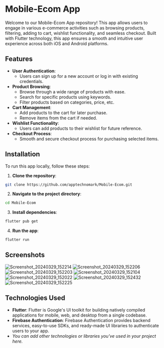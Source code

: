 
# Mobile-Ecom App

Welcome to our Mobile-Ecom App repository! This app allows users to engage in various e-commerce activities such as browsing products, filtering, adding to cart, wishlist functionality, and seamless checkout. Built with Flutter technology, this app ensures a smooth and intuitive user experience across both iOS and Android platforms.

## Features

- **User Authentication**: 
  - Users can sign up for a new account or log in with existing credentials.
- **Product Browsing**:
  - Browse through a wide range of products with ease.
  - Search for specific products using keywords.
  - Filter products based on categories, price, etc.
- **Cart Management**:
  - Add products to the cart for later purchase.
  - Remove items from the cart if needed.
- **Wishlist Functionality**:
  - Users can add products to their wishlist for future reference.
- **Checkout Process**:
  - Smooth and secure checkout process for purchasing selected items.

## Installation

To run this app locally, follow these steps:

1. **Clone the repository**:

```bash
git clone https://github.com/apptechnomark/Mobile-Ecom.git
```

2. **Navigate to the project directory**:

```bash
cd Mobile-Ecom
```

3. **Install dependencies**:

```bash
flutter pub get
```

4. **Run the app**:

```bash
flutter run
```

## Screenshots
![Screenshot_20240329_152214](https://github.com/apptechnomark/Mobile-Ecom/assets/129258753/bdbbf180-9efb-497c-80ba-75cdebf46223)
![Screenshot_20240329_152206](https://github.com/apptechnomark/Mobile-Ecom/assets/129258753/0f31e856-c87b-4c34-a4bc-f3c94c1926bd)
![Screenshot_20240329_152203](https://github.com/apptechnomark/Mobile-Ecom/assets/129258753/29cdf9f4-1eb7-46fa-beb8-307b0672c572)
![Screenshot_20240329_152104](https://github.com/apptechnomark/Mobile-Ecom/assets/129258753/3c62be91-744c-4b64-a76a-3a44359e6b42)
![Screenshot_20240329_152022](https://github.com/apptechnomark/Mobile-Ecom/assets/129258753/cf61d767-3187-43c7-ae2c-48e3704fbf95)
![Screenshot_20240329_152432](https://github.com/apptechnomark/Mobile-Ecom/assets/129258753/07d3e057-ebc6-4ea4-9beb-be44ed2f9aba)
![Screenshot_20240329_152225](https://github.com/apptechnomark/Mobile-Ecom/assets/129258753/aaeb6c67-dc7e-4465-992a-e56886db7826)

## Technologies Used

- **Flutter**: Flutter is Google's UI toolkit for building natively compiled applications for mobile, web, and desktop from a single codebase.
- **Firebase Authentication**: Firebase Authentication provides backend services, easy-to-use SDKs, and ready-made UI libraries to authenticate users to your app.
- _You can add other technologies or libraries you've used in your project here._

